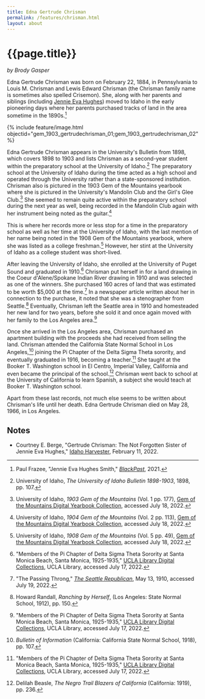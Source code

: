 ```yaml
---
title: Edna Gertrude Chrisman
permalink: /features/chrisman.html
layout: about
---
```


# {{page.title}}

*by Brody Gasper*
	
Edna Gertrude Chrisman was born on February 22, 1884, in Pennsylvania to Louis M. Chrisman and Lewis Edward Chrisman (the Chrisman family name is sometimes also spelled Crisemon). She, along with her parents and siblings (including [Jennie Eva Hughes](https://www.lib.uidaho.edu/blackhistory/features/hughes.html)) moved to Idaho in the early pioneering days where her parents purchased tracks of land in the area sometime in the 1890s.[^1] 

{% include feature/image.html objectid="gem_1903_gertrudechrisman_01;gem_1903_gertrudechrisman_02" %}

Edna Gertrude Chrisman appears in the University's Bulletin from 1898, which covers 1898 to 1903 and lists Chrisman as a second-year student within the preparatory school at the University of Idaho.[^2] The preparatory school at the University of Idaho during the time acted as a high school and operated through the University rather than a state-sponsored institution.  Chrisman also is pictured in the 1903 Gem of the Mountains yearbook where she is pictured in the University's Mandolin Club and the Girl's Glee Club.[^3] She seemed to remain quite active within the preparatory school during the next year as well, being recorded in the Mandolin Club again with her instrument being noted as the guitar.[^4]  

This is where her records more or less stop for a time in the preparatory school as well as her time at the University of Idaho, with the last mention of her name being noted in the 1908 Gem of the Mountains yearbook, where she was listed as a college freshman.[^5]  However, her stint at the University of Idaho as a college student was short-lived. 

After leaving the University of Idaho, she enrolled at the University of Puget Sound and graduated in 1910.[^6]  Chrisman put herself in for a land drawing in the Coeur d'Alene/Spokane Indian River drawing in 1910 and was selected as one of the winners. She purchased 160 acres of land that was estimated to be worth $5,000 at the time.[^7]   In a newspaper article written about her in connection to the purchase, it noted that she was a stenographer from Seattle.[^8]  Eventually, Chrisman left the Seattle area in 1910 and homesteaded her new land for two years, before she sold it and once again moved with her family to the Los Angeles area.[^9] 

Once she arrived in the Los Angeles area, Chrisman purchased an apartment building with the proceeds she had received from selling the land.  Chrisman attended the California State Normal School in Los Angeles,[^10] joining the Pi Chapter of the Delta Sigma Theta sorority, and eventually graduated in 1916, becoming a teacher.[^11]  She taught at the Booker T. Washington school in El Centro, Imperial Valley, California and even became the principal of the school.[^12]  Chrisman went back to school at the University of California to learn Spanish, a subject she would teach at Booker T. Washington school. 

Apart from these last records, not much else seems to be written about Chrisman's life until her death. Edna Gertrude Chrisman died on May 28, 1966, in Los Angeles.  

## Notes

- Courtney E. Berge, "Gertrude Chrisman: The Not Forgotten Sister of Jennie Eva Hughes," [Idaho Harvester](https://harvester.lib.uidaho.edu/posts/2022/02/11/gertrude-chrisman.html), February 11, 2022.

[^1]: Paul Frazee, "Jennie Eva Hughes Smith," [*BlackPast*](https://www.blackpast.org/african-american-history/jennie-eva-hughes-smith-1877-1939/), 2021.

[^2]: University of Idaho, *The University of Idaho Bulletin 1898-1903*, 1898, pp. 107.

[^3]: University of Idaho, *1903 Gem of the Mountains* (Vol. 1 pp. 177), [Gem of the Mountains Digital Yearbook Collection](https://www.lib.uidaho.edu/digital/gem/1903/), accessed July 18, 2022.

[^4]: University of Idaho, *1904 Gem of the Mountains* (Vol. 2 pp. 113), [Gem of the Mountains Digital Yearbook Collection](https://www.lib.uidaho.edu/digital/gem/1904/), accessed July 18, 2022.

[^5]: University of Idaho, *1908 Gem of the Mountains* (Vol. 5 pp. 49), [Gem of the Mountains Digital Yearbook Collection](https://www.lib.uidaho.edu/digital/gem/1908/), accessed July 18, 2022.

[^6]: "Members of the Pi Chapter of Delta Sigma Theta Sorority at Santa Monica Beach, Santa Monica, 1925-1935," [UCLA Library Digital Collections](https://digital.library.ucla.edu/catalog/ark:/21198/z13v11c5), UCLA Library, accessed July 17, 2022.

[^7]: "The Passing Throng," [*The Seattle Republican*](https://www.newspapers.com/image/72188800/), May 13, 1910, accessed July 19, 2022.

[^8]: Howard Randall, *Ranching by Herself*, (Los Angeles: State Normal School, 1912), pp. 150.

[^9]: "Members of the Pi Chapter of Delta Sigma Theta Sorority at Santa Monica Beach, Santa Monica, 1925-1935," [UCLA Library Digital Collections](https://digital.library.ucla.edu/catalog/ark:/21198/z13v11c5), UCLA Library, accessed July 17, 2022.

[^10]: *Bulletin of Information* (California: California State Normal School, 1918), pp. 107.

[^11]: "Members of the Pi Chapter of Delta Sigma Theta Sorority at Santa Monica Beach, Santa Monica, 1925-1935," [UCLA Library Digital Collections](https://digital.library.ucla.edu/catalog/ark:/21198/z13v11c5), UCLA Library, accessed July 17, 2022.

[^12]: Delilah Beasle, *The Negro Trail Blazers of California* (California: 1919), pp. 236.
